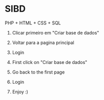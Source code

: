 # SIBD
 PHP + HTML + CSS + SQL
 
 1. Clicar primeiro em "Criar base de dados"
 2. Voltar para a pagina principal
 3. Login
 
 1. First click on "Criar base de dados"
 2. Go back to the first page
 3. Login

4. Enjoy :)
